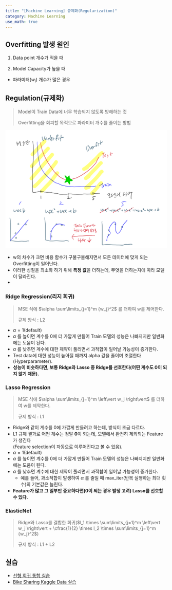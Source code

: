 ```yaml
---
title: "[Machine Learning] 규제화(Regularization)"
category: Machine Learning
use_math: true
---
```


## Overfitting 발생 원인
1) Data point 개수가 적을 때
   
2) Model Capacity가 높을 때
- 파라미터($w_i$) 개수가 많은 경우
    

## Regulation(규제화)
> Model이 Train Data에 너무 학습되지 않도록 방해하는 것
> 
> Overfitting을 회피할 목적으로 파라미터 개수를 줄이는 방법

![](/assets/images/posts/ml/regularization.png)

- w의 차수가 크면 비용 함수가 구불구불해지면서 모든 데이터에 맞게 되는 Overfitting이 일어난다.
- 이러한 성질을 최소화 하기 위해 **특정 값**을 더하는데, 무엇을 더하는지에 따라 모델이 달라진다.
-

### Ridge Regression(리지 회귀)
> MSE 식에 $\alpha \sum\limits_{j=1}^m {w_j}^2$ 를 더하여 w를 제어한다.
> 
> 규제 방식 : L2

- $\alpha = 1$(default) 
- $\alpha$ 를 높이면 계수를 0에 더 가깝게 만들어 Train 모델의 성능은 나빠지지만 일반화에는 도움이 된다.
- $\alpha$ 를 낮추면 계수에 대한 제약이 풀리면서 과적합이 일어날 가능성이 증가한다.
- Test data에 대한 성능이 높아질 때까지 alpha 값을 줄이며 조절한다(Hyperparameter).
- **성능이 비슷하다면, 보통 Ridge와 Lasso 중 Ridge를 선호한다(어떤 계수도 0이 되지 않기 때문).**

### Lasso Regression
> MSE 식에 $\alpha \sum\limits_{j=1}^m \left\vert w_j \right\vert$ 를 더하여 w를 제약한다.
>
> 규제 방식 : L1

- Ridge와 같이 계수를 0에 가깝게 만들려고 하는데, 방식이 조금 다르다.
- L1 규제 결과로 어떤 계수는 정말 **0**이 되는데, 모델에서 완전히 제외되는 Feature가 생긴다<br>(Feature selection이 자동으로 이루어진다고 볼 수 있음).
- $\alpha = 1$(default) 
- $\alpha$ 를 높이면 계수를 0에 더 가깝게 만들어 Train 모델의 성능은 나빠지지만 일반화에는 도움이 된다.
- $\alpha$ 를 낮추면 계수에 대한 제약이 풀리면서 과적합이 일어날 가능성이 증가한다.
    - 예를 들어, 과소적합이 발생하여 $\alpha$ 를 줄일 때 max_iter(반복 실행하는 최대 횟수)의 기본값은 늘린다.
- **Feature가 많고 그 일부만 중요하다면(0이 되는 경우 발생 고려) Lasso를 선호할 수 있다.**
 


### ElasticNet
> Ridge와 Lasso를 결합한 회귀($l_1 \times \sum\limits_{j=1}^m \left\vert w_j \right\vert + \cfrac{1}{2} \times l_2 \times \sum\limits_{j=1}^m {w_j}^2$)
> 
> 규제 방식 : L1 + L2


## 실습
- <a href="https://colab.research.google.com/drive/1EG4nHyKn8WWUk5iaKMfJnw1F5rqu0Sun?usp=sharing">선형 회귀 통합 실습</a>
- <a href="https://drive.google.com/file/d/1KANiK1hcbTwWE52Cv9YBj-7-fF1RLMlf/view?usp=sharing">Bike Sharing Kaggle Data 실습</a>